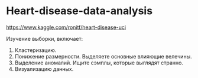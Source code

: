 # Heart-disease-data-analysis
https://www.kaggle.com/ronitf/heart-disease-uci

Изучение выборки, включает:
1. Кластеризацию.
2. Понижение размерности. Выделяете основные влияющие велечины.
3. Выделение аномалий. Ищите сэмплы, которые выглядят странно.
4. Визуализацию данных.
